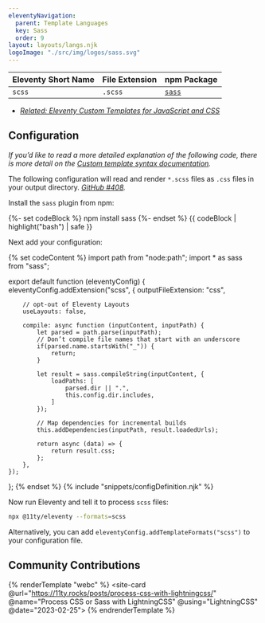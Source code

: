 ```yaml
---
eleventyNavigation:
  parent: Template Languages
  key: Sass
  order: 9
layout: layouts/langs.njk
logoImage: "./src/img/logos/sass.svg"
---
```


<!-- {% tableofcontents "open" %} -->

| Eleventy Short Name | File Extension | npm Package |
| ------------------- | -------------- | ----------- |
| `scss`          | `.scss`         | [`sass`](https://www.npmjs.com/package/sass) |

- [_Related: Eleventy Custom Templates for JavaScript and CSS_](/docs/assets/#eleventy-custom-templates)

## Configuration

_If you’d like to read a more detailed explanation of the following code, there is more detail on the [Custom template syntax documentation](/docs/languages/custom/#example-add-sass-support-to-eleventy)._

The following configuration will read and render `*.scss` files as `.css` files in your output directory. _[GitHub #408](https://github.com/11ty/eleventy/issues/408)._

Install the `sass` plugin from npm:

{%- set codeBlock %}
npm install sass
{%- endset %}
{{ codeBlock | highlight("bash") | safe }}

Next add your configuration:

{% set codeContent %}
import path from "node:path";
import * as sass from "sass";

export default function (eleventyConfig) {
	eleventyConfig.addExtension("scss", {
		outputFileExtension: "css",

		// opt-out of Eleventy Layouts
		useLayouts: false,

		compile: async function (inputContent, inputPath) {
			let parsed = path.parse(inputPath);
			// Don’t compile file names that start with an underscore
			if(parsed.name.startsWith("_")) {
				return;
			}

			let result = sass.compileString(inputContent, {
				loadPaths: [
					parsed.dir || ".",
					this.config.dir.includes,
				]
			});

			// Map dependencies for incremental builds
			this.addDependencies(inputPath, result.loadedUrls);

			return async (data) => {
				return result.css;
			};
		},
	});
};
{% endset %}
{% include "snippets/configDefinition.njk" %}

Now run Eleventy and tell it to process `scss` files:

```sh
npx @11ty/eleventy --formats=scss
```

Alternatively, you can add `eleventyConfig.addTemplateFormats("scss")` to your configuration file.

## Community Contributions

{% renderTemplate "webc" %}
<sites-list><site-card @url="https://11ty.rocks/posts/process-css-with-lightningcss/" @name="Process CSS or Sass with LightningCSS" @using="LightningCSS" @date="2023-02-25"></site-card></sites-list>
{% endrenderTemplate %}